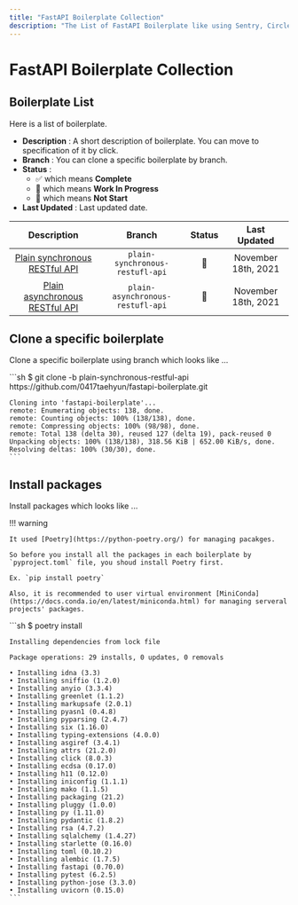 ```yaml
---
title: "FastAPI Boilerplate Collection"
description: "The List of FastAPI Boilerplate like using Sentry, CircleCI, Alembic, GitHub Actions, WebSocket, etc."
---
```


# FastAPI Boilerplate Collection

## Boilerplate List

Here is a list of boilerplate.

* **Description** : A short description of boilerplate. You can move to specification of it by click.
* **Branch** : You can clone a specific boilerplate by branch.
* **Status** :
    * :white_check_mark: which means **Complete**
    * :construction: which means **Work In Progress**
    * :see_no_evil: which means **Not Start**  
* **Last Updated** : Last updated date.



|Description|Branch|Status|Last Updated|
|:--------:|:-----:|:----:|:----------:|
|[Plain synchronous RESTful API](plain-synchronous-restful-api.md)|`plain-synchronous-restufl-api`|:construction:|November 18th, 2021|
|[Plain asynchronous RESTful API](plain-asynchronous-restful-api.md)|`plain-asynchronous-restufl-api`|:construction:|November 18th, 2021|

## Clone a specific boilerplate

Clone a specific boilerplate using branch which looks like ...

<div class="termy">
    ```sh
    $ git clone -b plain-synchronous-restful-api https://github.com/0417taehyun/fastapi-boilerplate.git

    Cloning into 'fastapi-boilerplate'...
    remote: Enumerating objects: 138, done.
    remote: Counting objects: 100% (138/138), done.
    remote: Compressing objects: 100% (98/98), done.
    remote: Total 138 (delta 30), reused 127 (delta 19), pack-reused 0
    Unpacking objects: 100% (138/138), 318.56 KiB | 652.00 KiB/s, done.
    Resolving deltas: 100% (30/30), done.
    ```
</div>

## Install packages

Install packages which looks like ...

!!! warning

    It used [Poetry](https://python-poetry.org/) for managing pacakges.

    So before you install all the packages in each boilerplate by `pyproject.toml` file, you shoud install Poetry first.

    Ex. `pip install poetry`

    Also, it is recommended to user virtual environment [MiniConda](https://docs.conda.io/en/latest/miniconda.html) for managing serveral projects' packages.

<div class="termy">
    ```sh
    $ poetry install

    Installing dependencies from lock file

    Package operations: 29 installs, 0 updates, 0 removals

    • Installing idna (3.3)
    • Installing sniffio (1.2.0)
    • Installing anyio (3.3.4)
    • Installing greenlet (1.1.2)
    • Installing markupsafe (2.0.1)
    • Installing pyasn1 (0.4.8)
    • Installing pyparsing (2.4.7)
    • Installing six (1.16.0)
    • Installing typing-extensions (4.0.0)
    • Installing asgiref (3.4.1)
    • Installing attrs (21.2.0)
    • Installing click (8.0.3)
    • Installing ecdsa (0.17.0)
    • Installing h11 (0.12.0)
    • Installing iniconfig (1.1.1)
    • Installing mako (1.1.5)
    • Installing packaging (21.2)
    • Installing pluggy (1.0.0)
    • Installing py (1.11.0)
    • Installing pydantic (1.8.2)
    • Installing rsa (4.7.2)
    • Installing sqlalchemy (1.4.27)
    • Installing starlette (0.16.0)
    • Installing toml (0.10.2)
    • Installing alembic (1.7.5)
    • Installing fastapi (0.70.0)
    • Installing pytest (6.2.5)
    • Installing python-jose (3.3.0)
    • Installing uvicorn (0.15.0)
    ```
</div>